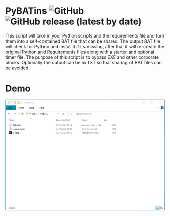 # PyBATins ![GitHub](https://img.shields.io/github/license/kbkozlev/PyBATins?color=blue&style=for-the-badge) ![GitHub release (latest by date)](https://img.shields.io/github/v/release/kbkozlev/PyBATins?color=blue&style=for-the-badge) 
This script will take in your Python scripts and the requirements file and turn them into a self-contained BAT file that can be shared.
The output BAT file will check for Python and install it if its missing, after that it will re-create the original Python and Requirements files along with a starter and optional timer file. 
The purpose of this script is to bypass EXE and other corporate blocks. 
Optionally the output can be in TXT so that sharing of BAT files can be avoided.  

# Demo
![](https://github.com/kbkozlev/PyBATins/blob/master/Animation.gif)
